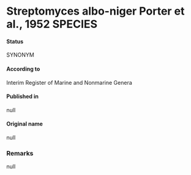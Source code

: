 Streptomyces albo-niger Porter et al., 1952 SPECIES
=======

#### Status
SYNONYM

#### According to
Interim Register of Marine and Nonmarine Genera

#### Published in
null

#### Original name
null

### Remarks
null